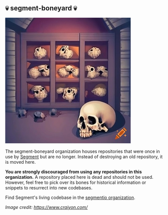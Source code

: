 ## 💀 segment-boneyard 💀

![💀](profile/charnel.jpg)

The segment-boneyard organization houses repositories that were once in use by [Segment](https://github.com/segmentio/) but are no longer. Instead of destroying an old repository, it is moved here.

**You are strongly discouraged from using any repositories in this organization.** A repository placed here is dead and should not be used. However, feel free to pick over its bones for historical information or snippets to resurrect into new codebases.

Find Segment's living codebase in the [segmentio organization](https://github.com/segmentio/).

_Image credit: https://www.craiyon.com/_
